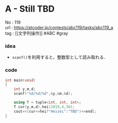 # A - Still TBD

No	: 119  
url	: https://atcoder.jp/contests/abc119/tasks/abc119_a  
tag	: [[文字列操作]]  #ABC #gray 

### idea
- `scanf()`を利用すると，整数型として読み取れる．

### code
```cpp
int main(void)
{
	int y,m,d;
	scanf("%d/%d/%d",&y,&m,&d);

	using T = tuple<int, int, int>;
	T cur(y,m,d),hei(2019,4,30);
	cout<<(cur<=hei?"Heisei":"TBD")<<endl;
}
```